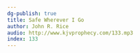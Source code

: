 ```yaml
---
dg-publish: true
title: Safe Wherever I Go
author: John R. Rice
audio: http://www.kjvprophecy.com/133.mp3
index: 133
---
```


